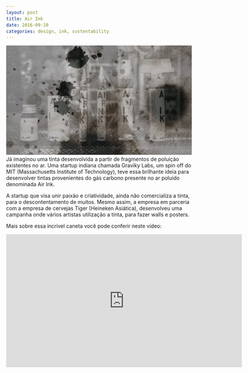 ```yaml
---
layout: post
title: Air Ink
date: 2016-09-10
categories: design, ink, sustentability
---
```


<img src="/images/fulls/01.jpg" class="fit image"> Já imaginou uma tinta desenvolvida  a partir de fragmentos de poluição existentes no ar. Uma startup indiana chamada Graviky Labs, um spin off do MIT (Massachusetts Institute of Technology), teve essa brilhante ideia para desenvolver tintas provenientes do gás carbono presente no ar poluído denominada Air Ink.

A startup que visa unir paixão e criatividade, ainda não comercializa a tinta, para o descontentamento de muitos. Mesmo assim, a empresa em parceria com a empresa de cervejas Tiger (Heineken Asiática), desenvolveu uma campanha onde vários artistas utilização a tinta, para fazer walls e posters.

Mais sobre essa incrível caneta você pode conferir neste vídeo:
<iframe width="640" height="360" src="https://www.youtube.com/embed/cwy549sOYb8" frameborder="0" allowfullscreen></iframe>
